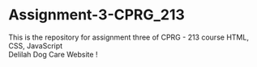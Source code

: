 # Assignment-3-CPRG_213
This is the repository for assignment three of CPRG - 213 course <be>
HTML, CSS, JavaScript <br>
Delilah Dog Care Website ! 

